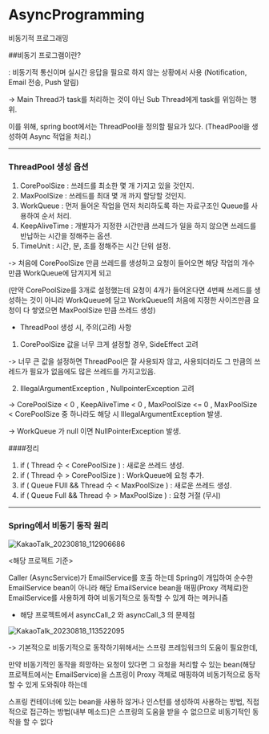 # AsyncProgramming
비동기적 프로그래밍

##비동기 프로그램이란?

: 비동기적 통신이며 실시간 응답을 필요로 하지 않는 상황에서 사용 (Notification, Email 전송, Push 알림)

-> Main Thread가 task를 처리하는 것이 아닌 Sub Thread에게 task를 위임하는 행위.

이를 위해, spring boot에서는 ThreadPool을 정의할 필요가 있다. (TheadPool을 생성하여 Async 적업을 처리.)

---
### ThreadPool 생성 옵션 

1. CorePoolSize : 쓰레드를 최소한 몇 개 가지고 있을 것인지.
2. MaxPoolSize : 쓰레드를 최대 몇 개 까지 할당할 것인지.
3. WorkQueue : 먼저 들어온 작업을 먼저 처리하도록 하는 자료구조인 Queue를 사용하여 순서 처리.
4. KeepAliveTime : 개발자가 지정한 시간만큼 쓰레드가 일을 하지 않으면 쓰레드를 반납하는 시간을 정해주는 옵션.
5. TimeUnit : 시간, 분, 초를 정해주는 시간 단위 설정.

-> 처음에 CorePoolSize 만큼 쓰레드를 생성하고 요청이 들어오면 해당 작업의 개수만큼 WorkQueue에 담겨지게 되고

(만약 CorePoolSize를 3개로 설정했는데 요청이 4개가 들어온다면 4번째 쓰레드를 생성하는 것이 아니라 WorkQueue에 담고 WorkQueue의 처음에 지정한 사이즈만큼 요청이 다 쌓였으면 MaxPoolSize 만큼 쓰레드 생성)

- ThreadPool 생성 시, 주의(고려) 사항

1. CorePoolSize 값을 너무 크게 설정할 경우, SideEffect 고려

-> 너무 큰 값을 설정하면 ThreadPool은 잘 사용되자 않고, 사용되더라도 그 만큼의 쓰레드가 필요가 없음에도 많은 쓰레드를 가지고있음.

2. IllegalArgumentException , NullpointerException 고려

-> CorePoolSize < 0 , KeepAliveTime < 0 , MaxPoolSize <= 0 , MaxPoolSize < CorePoolSize 중 하나라도 해당 시 IllegalArgumentException 발생.

-> WorkQueue 가 null 이면 NullPointerException 발생. 


####정리
1. if ( Thread 수 < CorePoolSize ) : 새로운 쓰레드 생성.
2. if ( Thread 수 > CorePoolSize ) : WorkQueue에 요청 추가.
3. if ( Queue FUll && Thread 수 < MaxPoolSize ) : 새로운 쓰레드 생성.
4. if ( Queue Full && Thread 수 > MaxPoolSize ) : 요청 거절 (무시)

---
### Spring에서 비동기 동작 원리

![KakaoTalk_20230818_112906686](https://github.com/htkwon/AsyncProgramming/assets/117131575/0fa2de78-7e68-40e4-bacf-7da1e9103f35)

<해당 프로젝트 기준>

Caller (AsyncService)가 EmailService를 호출 하는데 Spring이 개입하여 순수한 EmailService bean이 아니라 해당 EmailService bean을 매핑(Proxy 객체로)한 EmailService를 사용하게 하여 비동기적으로 동작할 수 있게 하는 메커니즘


- 해당 프로젝트에서 asyncCall_2 와 asyncCall_3 의 문제점

![KakaoTalk_20230818_113522095](https://github.com/htkwon/AsyncProgramming/assets/117131575/a7886060-88c9-4ac0-a3af-41dd0e879b8d)


-> 기본적으로 비동기적으로 동작하기위해서는 스프링 프레임워크의 도움이 필요한데,

만약 비동기적인 동작을 희망하는 요청이 있다면 그 요청을 처리할 수 있는 bean(해당 프로젝트에서는 EmailService)을 스프링이 Proxy 객체로 매핑하여 비동기적으로 동작할 수 있게 도와줘야 하는데

스프링 컨테이너에 있는 bean을 사용하 않거나 인스턴를 생성하여 사용하는 방법, 직접적으로 접근하는 방법(내부 메소드)은 스프링의 도움을 받을 수 없으므로 비동기적인 동작을 할 수 없다




